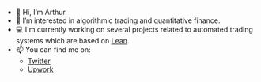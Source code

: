 - 👋 Hi, I’m Arthur
- 👀 I’m interested in algorithmic trading and quantitative finance.
- 💻 I'm currently working on several projects related to automated trading systems which are based on [Lean](https://github.com/QuantConnect/Lean).  
- 📫 You can find me on:
  - [Twitter](twitter.com/artasen_) 
  - [Upwork](https://upwork.com/freelancers/artasen)

<!---
ArthurAsenheimer/ArthurAsenheimer is a ✨ special ✨ repository because its `README.md` (this file) appears on your GitHub profile.
You can click the Preview link to take a look at your changes.
--->

